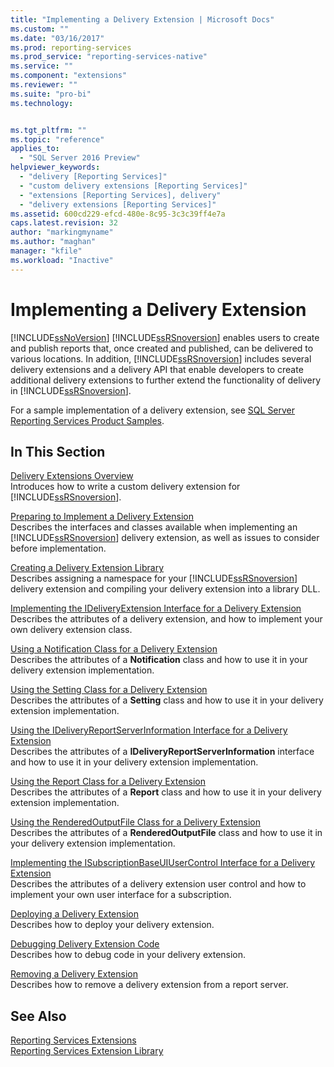 ```yaml
---
title: "Implementing a Delivery Extension | Microsoft Docs"
ms.custom: ""
ms.date: "03/16/2017"
ms.prod: reporting-services
ms.prod_service: "reporting-services-native"
ms.service: ""
ms.component: "extensions"
ms.reviewer: ""
ms.suite: "pro-bi"
ms.technology: 


ms.tgt_pltfrm: ""
ms.topic: "reference"
applies_to: 
  - "SQL Server 2016 Preview"
helpviewer_keywords: 
  - "delivery [Reporting Services]"
  - "custom delivery extensions [Reporting Services]"
  - "extensions [Reporting Services], delivery"
  - "delivery extensions [Reporting Services]"
ms.assetid: 600cd229-efcd-480e-8c95-3c3c39ff4e7a
caps.latest.revision: 32
author: "markingmyname"
ms.author: "maghan"
manager: "kfile"
ms.workload: "Inactive"
---
```

# Implementing a Delivery Extension
  [!INCLUDE[ssNoVersion](../../../includes/ssnoversion-md.md)] [!INCLUDE[ssRSnoversion](../../../includes/ssrsnoversion-md.md)] enables users to create and publish reports that, once created and published, can be delivered to various locations. In addition, [!INCLUDE[ssRSnoversion](../../../includes/ssrsnoversion-md.md)] includes several delivery extensions and a delivery API that enable developers to create additional delivery extensions to further extend the functionality of delivery in [!INCLUDE[ssRSnoversion](../../../includes/ssrsnoversion-md.md)].  
  
 For a sample implementation of a delivery extension, see [SQL Server Reporting Services Product Samples](http://go.microsoft.com/fwlink/?LinkId=177889).  
  
## In This Section  
 [Delivery Extensions Overview](../../../reporting-services/extensions/delivery-extension/delivery-extensions-overview.md)  
 Introduces how to write a custom delivery extension for [!INCLUDE[ssRSnoversion](../../../includes/ssrsnoversion-md.md)].  
  
 [Preparing to Implement a Delivery Extension](../../../reporting-services/extensions/delivery-extension/preparing-to-implement-a-delivery-extension.md)  
 Describes the interfaces and classes available when implementing an [!INCLUDE[ssRSnoversion](../../../includes/ssrsnoversion-md.md)] delivery extension, as well as issues to consider before implementation.  
  
 [Creating a Delivery Extension Library](../../../reporting-services/extensions/delivery-extension/creating-a-delivery-extension-library.md)  
 Describes assigning a namespace for your [!INCLUDE[ssRSnoversion](../../../includes/ssrsnoversion-md.md)] delivery extension and compiling your delivery extension into a library DLL.  
  
 [Implementing the IDeliveryExtension Interface for a Delivery Extension](../../../reporting-services/extensions/delivery-extension/implementing-the-ideliveryextension-interface-for-a-delivery-extension.md)  
 Describes the attributes of a delivery extension, and how to implement your own delivery extension class.  
  
 [Using a Notification Class for a Delivery Extension](../../../reporting-services/extensions/delivery-extension/using-a-notification-class-for-a-delivery-extension.md)  
 Describes the attributes of a **Notification** class and how to use it in your delivery extension implementation.  
  
 [Using the Setting Class for a Delivery Extension](../../../reporting-services/extensions/delivery-extension/using-the-setting-class-for-a-delivery-extension.md)  
 Describes the attributes of a **Setting** class and how to use it in your delivery extension implementation.  
  
 [Using the IDeliveryReportServerInformation Interface for a Delivery Extension](../../../reporting-services/extensions/delivery-extension/using-the-ideliveryreportserverinformation-interface-for-a-delivery-extension.md)  
 Describes the attributes of a **IDeliveryReportServerInformation** interface and how to use it in your delivery extension implementation.  
  
 [Using the Report Class for a Delivery Extension](../../../reporting-services/extensions/delivery-extension/using-the-report-class-for-a-delivery-extension.md)  
 Describes the attributes of a **Report** class and how to use it in your delivery extension implementation.  
  
 [Using the RenderedOutputFile Class for a Delivery Extension](../../../reporting-services/extensions/delivery-extension/using-the-renderedoutputfile-class-for-a-delivery-extension.md)  
 Describes the attributes of a **RenderedOutputFile** class and how to use it in your delivery extension implementation.  
  
 [Implementing the ISubscriptionBaseUIUserControl Interface for a Delivery Extension](../../../reporting-services/extensions/delivery-extension/implementing-the-isubscriptionbaseuiusercontrol-interface.md)  
 Describes the attributes of a delivery extension user control and how to implement your own user interface for a subscription.  
  
 [Deploying a Delivery Extension](../../../reporting-services/extensions/delivery-extension/deploying-a-delivery-extension.md)  
 Describes how to deploy your delivery extension.  
  
 [Debugging Delivery Extension Code](../../../reporting-services/extensions/delivery-extension/debugging-delivery-extension-code.md)  
 Describes how to debug code in your delivery extension.  
  
 [Removing a Delivery Extension](../../../reporting-services/extensions/delivery-extension/removing-a-delivery-extension.md)  
 Describes how to remove a delivery extension from a report server.  
  
## See Also  
 [Reporting Services Extensions](../../../reporting-services/extensions/reporting-services-extensions.md)   
 [Reporting Services Extension Library](../../../reporting-services/extensions/reporting-services-extension-library.md)  
  
  
